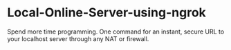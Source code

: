 # Local-Online-Server-using-ngrok
Spend more time programming. One command for an instant, secure URL to your localhost server through any NAT or firewall.
